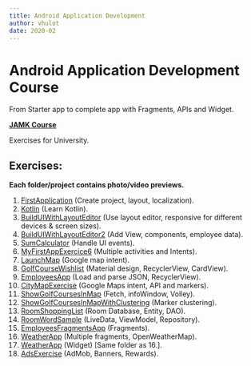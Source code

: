 ```yaml
---
title: Android Application Development
author: vhulot
date: 2020-02
---
```


# Android Application Development Course

From Starter app to complete app with Fragments, APIs and Widget.

[**JAMK Course**](http://ttow0625.pages.labranet.jamk.fi/android-application-development/)

Exercises for University.

## Exercises:

**Each folder/project contains photo/video previews.**

1. [FirstApplication](FirstApplication) (Create project, layout, localization).
1. [Kotlin](Kotlin) (Learn Kotlin).
1. [BuildUIWithLayoutEditor](BuildUIWithLayoutEditor1) (Use layout editor, responsive for different devices & screen sizes).
1. [BuildUIWithLayoutEditor2](BuildUIWithLayoutEditor2) (Add View, components, employee data).
1. [SumCalculator](SumCalculator) (Handle UI events).
1. [MyFirstAppExercice6](MyFirstAppExercice6) (Multiple activities and Intents).
1. [LaunchMap](LaunchMap) (Google map intent).
1. [GolfCourseWishlist](GolfCourseWishlist) (Material design, RecyclerView, CardView).
1. [EmployeesApp](EmployeesApp) (Load and parse JSON, RecyclerView).
1. [CityMapExercise](CityMapExercise) (Google Maps intent, API and markers).
1. [ShowGolfCoursesInMap](ShowGolfCoursesInMap) (Fetch, infoWindow, Volley).
1. [ShowGolfCoursesInMapWithClustering](ShowGolfCoursesInMapWithClustering) (Marker clustering).
1. [RoomShoppingList](RoomShoppingList) (Room Database, Entity, DAO).
1. [RoomWordSample](RoomWordSample) (LiveData, ViewModel, Repository).
1. [EmployeesFragmentsApp](EmployeesFragmentsApp) (Fragments).
1. [WeatherApp](WeatherApp) (Multiple fragments, OpenWeatherMap).
1. [WeatherApp](WeatherApp) (Widget) [Same folder as 16.].
1. [AdsExercise](AdsExercise) (AdMob, Banners, Rewards).
